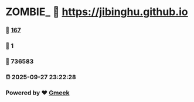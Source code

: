 # ZOMBIE_ :link: https://jibinghu.github.io 
### :page_facing_up: [167](https://jibinghu.github.io/tag.html) 
### :speech_balloon: 1 
### :hibiscus: 736583 
### :alarm_clock: 2025-09-27 23:22:28 
### Powered by :heart: [Gmeek](https://github.com/Meekdai/Gmeek)
